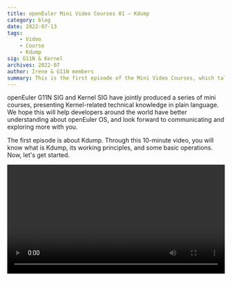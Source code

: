 ```yaml
---
title: openEuler Mini Video Courses 01 – Kdump  
category: blog 
date: 2022-07-13  
tags:   
    - Video  
    - Course  
    - Kdump  
sig: G11N & Kernel  
archives: 2022-07  
author: Irene & G11N members  
summary: This is the first episode of the Mini Video Courses, which talks about the basics of Kdump.
---
```






openEuler G11N SIG and Kernel SIG have jointly produced a series of mini courses, presenting Kernel-related technical knowledge in plain language. We hope this will help developers around the world have better understanding about openEuler OS, and look forward to communicating and exploring more with you.

The first episode is about Kdump. Through this 10-minute video, you will know what is Kdump, its working principles, and some basic operations. Now, let's get started.




<video width="100%" controls>
    <source type="video/mp4"  
    src="https://openeuler-website-beijing.obs.cn-north-4.myhuaweicloud.com/Blog_video/Kdump-final.mp4">
</video>
